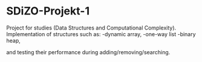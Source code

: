 # SDiZO-Projekt-1
Project for studies (Data Structures and Computational Complexity). 
Implementation of structures such as: 
-dynamic array, 
-one-way list 
-binary heap, 

and testing their performance during adding/removing/searching.
